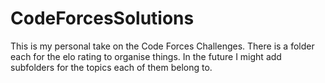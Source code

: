 # CodeForcesSolutions
This is my personal take on the Code Forces Challenges. 
There is a folder each for the elo rating to organise things. In the future I might add subfolders for the topics each of them belong to. 

